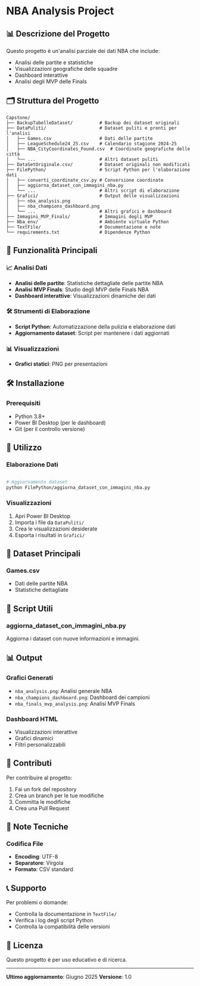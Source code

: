 # NBA Analysis Project

## 📊 Descrizione del Progetto

Questo progetto è un'analisi parziale dei dati NBA che include:
- Analisi delle partite e statistiche
- Visualizzazioni geografiche delle squadre
- Dashboard interattive
- Analisi degli MVP delle Finals

## 🗂️ Struttura del Progetto

```
Capstone/
├── BackupTabelleDataset/          # Backup dei dataset originali
├── DataPuliti/                    # Dataset puliti e pronti per l'analisi
│   ├── Games.csv                  # Dati delle partite
│   ├── LeagueSchedule24_25.csv    # Calendario stagione 2024-25
│   ├── NBA_CityCoordinates_Found.csv  # Coordinate geografiche delle città
│   └── ...                        # Altri dataset puliti
├── DataSetOriginale.csv/          # Dataset originali non modificati
├── FilePython/                    # Script Python per l'elaborazione dati
│   ├── converti_coordinate_csv.py # Conversione coordinate
│   ├── aggiorna_dataset_con_immagini_nba.py
│   └── ...                        # Altri script di elaborazione
├── Grafici/                       # Output delle visualizzazioni
│   ├── nba_analysis.png
│   ├── nba_champions_dashboard.png
│   └── ...                        # Altri grafici e dashboard
├── Immagini_MVP_Finals/           # Immagini degli MVP
├── Nba_env/                       # Ambiente virtuale Python
├── TextFile/                      # Documentazione e note
└── requirements.txt               # Dipendenze Python
```

## 🚀 Funzionalità Principali

### 📈 Analisi Dati
- **Analisi delle partite**: Statistiche dettagliate delle partite NBA
- **Analisi MVP Finals**: Studio degli MVP delle Finals NBA
- **Dashboard interattive**: Visualizzazioni dinamiche dei dati

### 🛠️ Strumenti di Elaborazione
- **Script Python**: Automatizzazione della pulizia e elaborazione dati
- **Aggiornamento dataset**: Script per mantenere i dati aggiornati

### 📊 Visualizzazioni
- **Grafici statici**: PNG per presentazioni

## 🛠️ Installazione

### Prerequisiti
- Python 3.8+
- Power BI Desktop (per le dashboard)
- Git (per il controllo versione)


## 📖 Utilizzo

### Elaborazione Dati
```bash

# Aggiornamento dataset
python FilePython/aggiorna_dataset_con_immagini_nba.py
```

### Visualizzazioni
1. Apri Power BI Desktop
2. Importa i file da `DataPuliti/`
3. Crea le visualizzazioni desiderate
4. Esporta i risultati in `Grafici/`

## 📁 Dataset Principali

### Games.csv
- Dati delle partite NBA
- Statistiche dettagliate


## 🔧 Script Utili


### aggiorna_dataset_con_immagini_nba.py
Aggiorna i dataset con nuove informazioni e immagini.

## 📊 Output

### Grafici Generati
- `nba_analysis.png`: Analisi generale NBA
- `nba_champions_dashboard.png`: Dashboard dei campioni
- `nba_finals_mvp_analysis.png`: Analisi MVP Finals

### Dashboard HTML
- Visualizzazioni interattive
- Grafici dinamici
- Filtri personalizzabili

## 🤝 Contributi

Per contribuire al progetto:
1. Fai un fork del repository
2. Crea un branch per le tue modifiche
3. Committa le modifiche
4. Crea una Pull Request

## 📝 Note Tecniche


### Codifica File
- **Encoding**: UTF-8
- **Separatore**: Virgola
- **Formato**: CSV standard



## 📞 Supporto

Per problemi o domande:
- Controlla la documentazione in `TextFile/`
- Verifica i log degli script Python
- Controlla la compatibilità delle versioni

## 📄 Licenza

Questo progetto è per uso educativo e di ricerca.

---

**Ultimo aggiornamento**: Giugno 2025
**Versione**: 1.0 